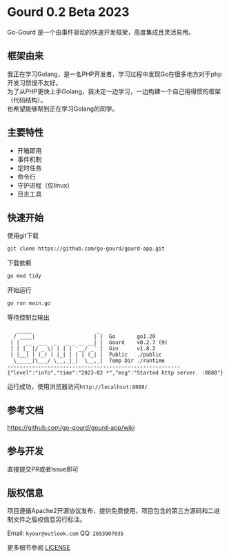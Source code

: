 
Gourd 0.2 Beta 2023
===============

Go-Gourd 是一个由事件驱动的快速开发框架，高度集成且灵活易用。

## 框架由来
我正在学习Golang，是一名PHP开发者，学习过程中发现Go在很多地方对于php开发习惯很不友好。  
为了从PHP更快上手Golang，我决定一边学习，一边构建一个自己用得惯的框架（代码结构）。  
也希望能够帮到正在学习Golang的同学。

## 主要特性
* 开箱即用
* 事件机制
* 定时任务
* 命令行
* 守护进程（仅linux）
* 日志工具

## 快速开始
使用git下载

```bash
git clone https://github.com/go-gourd/gourd-app.git
```

下载依赖
```bash
go mod tidy
```

开始运行
```bash
go run main.go
```

等待控制台输出
```text
   _____                     _ 
  / ____|                   | |  Go       go1.20
 | |  __  ___  _   _ _ __ __| |  Gourd    v0.2.7 (9)
 | | |_ |/ _ \| | | | '__/ _` |  Gin      v1.8.2
 | |__| | (_) | |_| | | | (_| |  Public   ./public
  \_____|\___/ \__,_|_|  \__,_|  Temp Dir ./runtime
--------------------------------------------------------
{"level":"info","time":"2023-02 *","msg":"Started http server. :8888"}
```
运行成功，使用浏览器访问`http://localhsot:8888/`

## 参考文档

https://github.com/go-gourd/gourd-app/wiki

## 参与开发

直接提交PR或者Issue即可
## 版权信息

项目遵循Apache2开源协议发布，提供免费使用，项目包含的第三方源码和二进制文件之版权信息另行标注。

Email: `kyour@outlook.com` QQ: `2653907035`

更多细节参阅 [LICENSE](LICENSE)